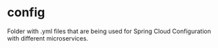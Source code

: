 # config

Folder with .yml files that are being used for Spring Cloud Configuration with different microservices.
